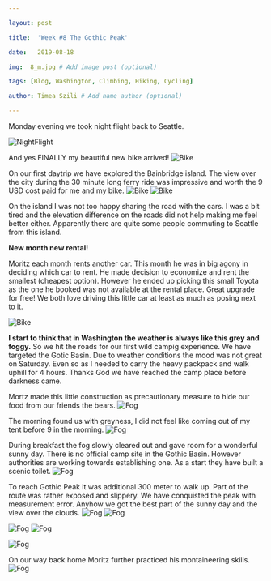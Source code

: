 ```yaml
---

layout: post

title:  'Week #8 The Gothic Peak'

date:   2019-08-18

img:  8_m.jpg # Add image post (optional)

tags: [Blog, Washington, Climbing, Hiking, Cycling]

author: Timea Szili # Add name author (optional)

---
```


Monday evening we took night flight back to Seattle.

![NightFlight]({{site.baseurl}}/assets/img/8_1.jpg) 

And yes FINALLY my beautiful new bike arrived!
![Bike]({{site.baseurl}}/assets/img/8_2.jpg) 

On our first daytrip we have explored the Bainbridge island. 
The view over the city during the 30 minute long ferry ride was impressive and worth the 9 USD cost paid for me and my bike. 
![Bike]({{site.baseurl}}/assets/img/8_3.jpg) 
![Bike]({{site.baseurl}}/assets/img/8_4.jpg) 

On the island I was not too happy sharing the road with the cars. 
I was a bit tired and the elevation difference on the roads did not help making me feel better either.
Apparently there are quite some people commuting to Seattle from this island.

**New month new rental!**

Moritz each month rents another car. This month he was in big agony in deciding which car to rent. He made decision to economize and rent the smallest (cheapest option). 
However he ended up picking this small Toyota as the one he booked was not available at the rental place. Great upgrade for free! We both love driving this little car at least as much as posing next to it.

![Bike]({{site.baseurl}}/assets/img/8_5.jpg) 

**I start to think that in Washington the weather is always like this grey and foggy.**
So we hit the roads for our first wild campig experience. We have targeted the Gotic Basin. Due to weather conditions the mood was not great on Saturday. Even so as I needed to carry the heavy packpack and walk uphill for 4 hours. Thanks God we have reached the camp place before darkness came.

Mortz made this little construction as precautionary measure to hide our food from our friends the bears.
![Fog]({{site.baseurl}}/assets/img/8_8.jpg) 


The morning found us with greyness, I did not feel like coming out of my tent before 9 in the morning.
![Fog]({{site.baseurl}}/assets/img/8_12.jpg) 

During breakfast the fog slowly cleared out and gave room for a wonderful sunny day. There is no official camp site in the Gothic Basin. However authorities are working towards establishing one. As a start they have built a scenic toilet.
![Fog]({{site.baseurl}}/assets/img/8_toilet.jpg) 

To reach Gothic Peak it was additional 300 meter to walk up. Part of the route was rather exposed and slippery. We have conquisted the peak with measurement error. Anyhow we got the best part of the sunny day and the view over the clouds.
![Fog]({{site.baseurl}}/assets/img/8_10.jpg) 
![Fog]({{site.baseurl}}/assets/img/8_17.jpg) 

![Fog]({{site.baseurl}}/assets/img/8_18.jpg) 
![Fog]({{site.baseurl}}/assets/img/8_19.jpg) 


![Fog]({{site.baseurl}}/assets/img/8_15.jpg) 

On our way back home Moritz further practiced his montaineering skills.
![Fog]({{site.baseurl}}/assets/img/8_16.jpg) 
